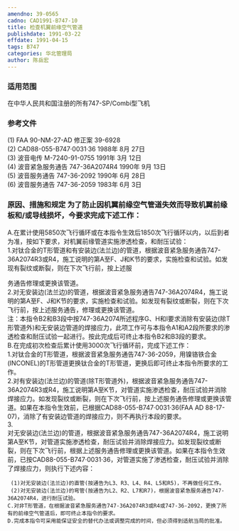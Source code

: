 ```yaml
---
amendno: 39-0565  
cadno: CAD1991-B747-10  
title: 检查机翼前缘空气管道  
publishdate: 1991-03-22  
effdate: 1991-04-15  
tags: B747  
categories: 华北管理局  
author: 陈岳宏  
---
```

  
### 适用范围  
在中华人民共和国注册的所有747-SP/Combi型飞机  
  
<!--more-->  
### 参考文件  
(1) FAA 90-NM-27-AD 修正案 39-6928  
(2) CAD88-055-B747·0031·36 1988年 8月 27日  
(3) 波音电传 M-7240-91-0755  1991年 3月 12日  
(4) 波音紧急服务通告 747-36A2074R4  1990年 9月 13日  
(5) 波音服务通告 747-36-2092  1990年 6月 28日  
(6) 波音服务通告 747-36-2059  1983年 6月 3日  
  
### 原因、措施和规定     为了防止因机翼前缘空气管道失效而导致机翼前缘板和/或导线损坏，今要求完成下述工作：  
A.在累计使用5850次飞行循环或在本指令生效后1850次飞行循环以内，以后到者为准，按如下要求，对机翼前缘管道实施渗透检查，和耐压试验：  
     1.对钛合金的T形管道和有安装边(法兰边)的管道，根据波音紧急服务通告747-36A2074R3或R4，施工说明的第A至F、J和K节的要求，实施检查和试验。如发现有裂纹或断裂，则在下次飞行前，按上述服  
  
务通告修理或更换该管道。  
     2.对无安装边(法兰边)的管道，根据波音紧急服务通告747-36A2074R4，施工说明的第A至F、J和K节的要求，实施检查和试验。如发现有裂纹或断裂，则在下次飞行前，按上述服务通告，修理或更换该管道。  
 注：本指令B2和B3段中按747-36A2074所述程序G、H和I要求消除有安装边(除T形管道外)和无安装边管道的焊接应力，此项工作可与本指令A1和A2段所要求的渗透检查和耐压试验一起进行。按此完成后可终止本指令B2和B3段的要求。  
    B.在完成初次检查后累计使用3000次飞行循环前，完成下述工作：  
     1.对钛合金的T形管道，根据波音紧急服务通告747-36-2059，用镍铬铁合金(INCONEL)的T形管道更换钛合金的T形管道，更换后即可终止本指令所要求的工作。  
     2.对有安装边(法兰边)的管道(除T形管道外)，根据波音紧急服务通告747-36A2074R3或R4，施工说明第A至K节，对管道实施渗透检查，耐压试验并消除焊接应力。如发现裂纹或断裂，则在下次飞行前，按上述服务通告修理或更换该管道。如果在本指令生效前，已根据CAD88-055-B747·0031·36(FAA AD 88-17-07)，消除了有安装边管道的焊接应力，则不再执行本段的要求。  
3.  
对无安装边(法兰边)的管道，根据波音紧急服务通告747-36A2074R4，施工说明第A至K节，对管道实施渗透检查，耐压试验并消除焊接应力。如发现裂纹或断裂，则在下次飞行前，根据上述服务通告修理或更换该管道。如果在本指令生效前，已按CAD88-055-B747·0031·36，对管道实施了渗透检查，耐压试验并消除了焊接应力，则执行下述内容：  
  
     (1)对无安装边(法兰边)的直管(按通告为L3、R3、L4、R4、L5和R5)，不再做任何工作。  
     (2)对无安装边(法兰边)的弯管(按通告为L2、R2、L7和R7)，根据波音紧急服务通告747-36A2074R4，进行耐压试验。  
    C.对非T形管道，在根据波音紧急服务通告747-36A2074R3或R4或747-36-2092，更换了所有的前缘空气管道后，即可终止本指令的要求。  
    D.完成本指令可采用能保证安全的替代办法或调整完成的时间，但必须得到适航当局的批准。  
  
